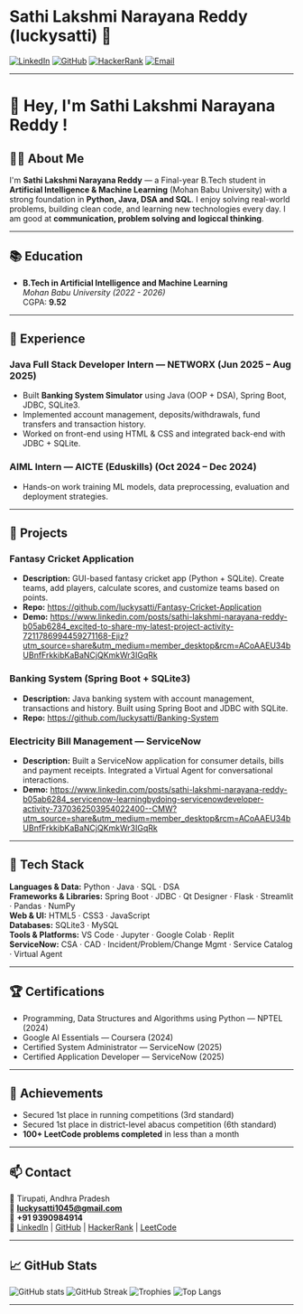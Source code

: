 # Sathi Lakshmi Narayana Reddy (luckysatti) 👋

[![LinkedIn](https://img.shields.io/badge/LinkedIn-Profile-blue?logo=linkedin&logoColor=white)](https://www.linkedin.com/in/sathi-lakshmi-narayana-reddy-b05ab6284/)
[![GitHub](https://img.shields.io/badge/GitHub-@luckysatti-black?logo=github&logoColor=white)](https://github.com/luckysatti)
[![HackerRank](https://img.shields.io/badge/HackerRank-Profile-green?logo=hackerrank&logoColor=white)](https://www.hackerrank.com/profile/luckysatti1045)
[![Email](https://img.shields.io/badge/Email-luckysatti1045@gmail.com-red?logo=gmail&logoColor=white)](mailto:luckysatti1045@gmail.com)

---

# 💫 Hey, I'm **Sathi Lakshmi Narayana Reddy** ! 

## 👨‍🎓 About Me

I'm **Sathi Lakshmi Narayana Reddy** — a Final-year B.Tech student in **Artificial Intelligence & Machine Learning** (Mohan Babu University) with a strong foundation in **Python, Java, DSA and SQL**. I enjoy solving real-world problems, building clean code, and learning new technologies every day. I am good at **communication, problem solving and logiccal thinking**.

---

## 📚 Education
- **B.Tech in Artificial Intelligence and Machine Learning**  
  *Mohan Babu University (2022 - 2026)*  
  CGPA: **9.52**

---

## 💼 Experience

### Java Full Stack Developer Intern — NETWORX (Jun 2025 – Aug 2025)
- Built **Banking System Simulator** using Java (OOP + DSA), Spring Boot, JDBC, SQLite3.  
- Implemented account management, deposits/withdrawals, fund transfers and transaction history.  
- Worked on front-end using HTML & CSS and integrated back-end with JDBC + SQLite.

### AIML Intern — AICTE (Eduskills) (Oct 2024 – Dec 2024)
- Hands-on work training ML models, data preprocessing, evaluation and deployment strategies.

---

## 🧩 Projects

### Fantasy Cricket Application
- **Description:** GUI-based fantasy cricket app (Python + SQLite). Create teams, add players, calculate scores, and customize teams based on points.  
- **Repo:** https://github.com/luckysatti/Fantasy-Cricket-Application
- **Demo:** https://www.linkedin.com/posts/sathi-lakshmi-narayana-reddy-b05ab6284_excited-to-share-my-latest-project-activity-7211786994459271168-Ejiz?utm_source=share&utm_medium=member_desktop&rcm=ACoAAEU34bUBnfFrkkibKaBaNCjQKmkWr3IGqRk

### Banking System (Spring Boot + SQLite3)
- **Description:** Java banking system with account management, transactions and history. Built using Spring Boot and JDBC with SQLite.  
- **Repo:** https://github.com/luckysatti/Banking-System

### Electricity Bill Management — ServiceNow
- **Description:** Built a ServiceNow application for consumer details, bills and payment receipts. Integrated a Virtual Agent for conversational interactions.
- **Demo:** https://www.linkedin.com/posts/sathi-lakshmi-narayana-reddy-b05ab6284_servicenow-learningbydoing-servicenowdeveloper-activity-7370362503954022400--CMW?utm_source=share&utm_medium=member_desktop&rcm=ACoAAEU34bUBnfFrkkibKaBaNCjQKmkWr3IGqRk


---

## 🧰 Tech Stack

**Languages & Data:** Python · Java · SQL · DSA  
**Frameworks & Libraries:** Spring Boot · JDBC · Qt Designer · Flask · Streamlit · Pandas · NumPy  
**Web & UI:** HTML5 · CSS3 · JavaScript  
**Databases:** SQLite3 · MySQL  
**Tools & Platforms:** VS Code · Jupyter · Google Colab · Replit  
**ServiceNow:** CSA · CAD · Incident/Problem/Change Mgmt · Service Catalog · Virtual Agent

---

## 🏆 Certifications

- Programming, Data Structures and Algorithms using Python — NPTEL (2024)  
- Google AI Essentials — Coursera (2024)  
- Certified System Administrator — ServiceNow (2025)  
- Certified Application Developer — ServiceNow (2025)

---

## 🥇 Achievements

- Secured 1st place in running competitions (3rd standard)  
- Secured 1st place in district-level abacus competition (6th standard)  
- **100+ LeetCode problems completed** in less than a month

---

## 📫 Contact

📍 Tirupati, Andhra Pradesh  
📧 **luckysatti1045@gmail.com**  
📱 **+91 9390984914**  
🔗 [LinkedIn](https://www.linkedin.com/in/sathi-lakshmi-narayana-reddy-b05ab6284/) | [GitHub](https://github.com/luckysatti) | [HackerRank](https://www.hackerrank.com/profile/luckysatti1045) | [LeetCode](https://leetcode.com/u/luckysatti1045/)  

---

## 📈 GitHub Stats 
![GitHub stats](https://github-readme-stats.vercel.app/api?username=luckysatti&show_icons=true&theme=radical)
![GitHub Streak](https://github-readme-streak-stats.herokuapp.com/?user=luckysatti&theme=radical) 
![Trophies](https://github-profile-trophy.vercel.app/?username=luckysatti&theme=radical&margin-w=15&margin-h=15) 
![Top Langs](https://github-readme-stats.vercel.app/api/top-langs/?username=luckysatti&layout=compact)


---

